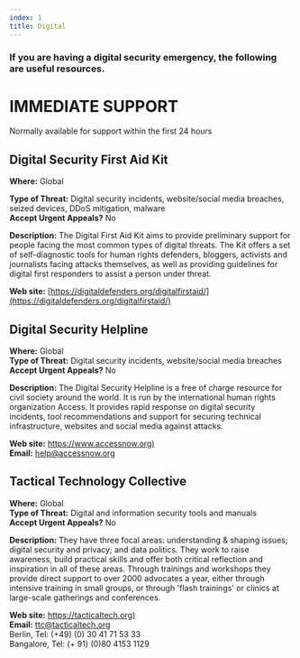 ```yaml
---
index: 1
title: Digital
---
```

### If you are having a digital security emergency, the following are useful resources.

# IMMEDIATE SUPPORT

 Normally available for support within the first 24 hours

## Digital Security First Aid Kit

**Where:** Global  

**Type of Threat:** Digital security incidents, website/social media breaches, seized devices, DDoS mitigation, malware  
**Accept Urgent Appeals?** No 

**Description:** The Digital First Aid Kit aims to provide preliminary support for people facing the most common types of digital threats. The Kit offers a set of self-diagnostic tools for human rights defenders, bloggers, activists and journalists facing attacks themselves, as well as providing guidelines for digital first responders to assist a person under threat.  

**Web site:** [https://digitaldefenders.org/digitalfirstaid/](https://digitaldefenders.org/digitalfirstaid/)

## Digital Security Helpline

**Where:** Global  
**Type of Threat:** Digital security incidents, website/social media breaches  
**Accept Urgent Appeals?** No  

**Description:** The Digital Security Helpline is a free of charge resource for civil society around the world. It is run by the international human rights organization Access. It provides rapid response on digital security incidents, tool recommendations and support for securing technical infrastructure, websites and social media against attacks.  

**Web site:** [https://www.accessnow.org)](https://www.accessnow.org)   
**Email:** help@accessnow.org

## Tactical Technology Collective

**Where:** Global  
**Type of Threat:** Digital and information security tools and manuals  
**Accept Urgent Appeals?** No  

**Description:** They have three focal areas: understanding & shaping issues; digital security and privacy; and data politics. They work to raise awareness, build practical skills and offer both critical reflection and inspiration in all of these areas. Through trainings and workshops they provide direct support to over 2000 advocates a year, either through intensive training in small groups, or through 'flash trainings' or clinics at large-scale gatherings and conferences.  

**Web site:** [https://tacticaltech.org)](https://tacticaltech.org)  
**Email:** ttc@tacticaltech.org  
Berlin, Tel: (+49) (0) 30 41 71 53 33  
Bangalore, Tel: (+ 91) (0)80 4153 1129